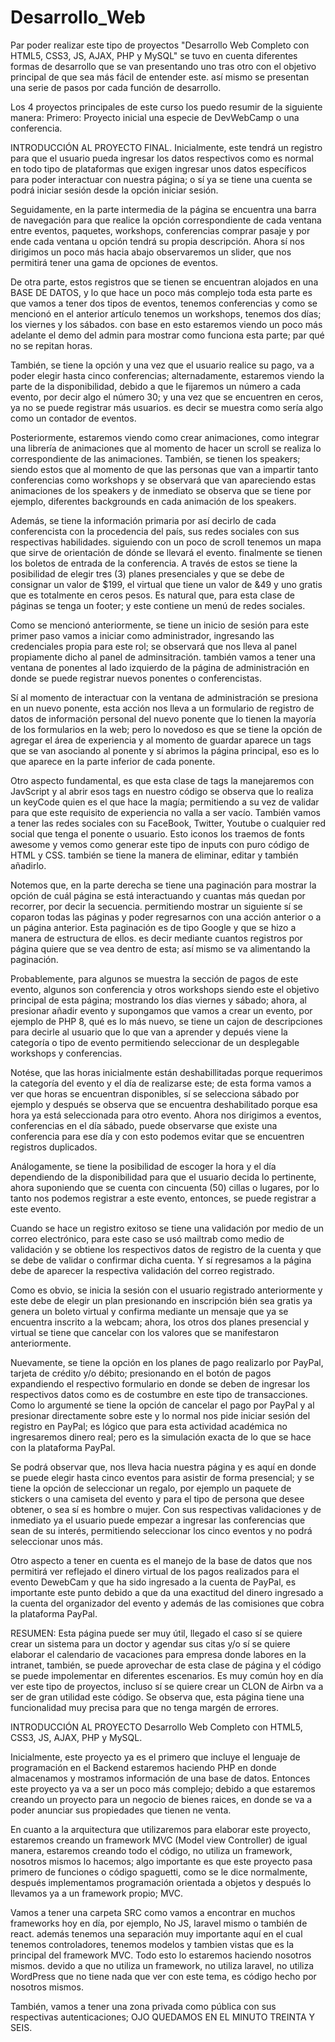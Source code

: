 # Desarrollo_Web

Par poder realizar este tipo de proyectos "Desarrollo Web Completo con HTML5, CSS3, JS, AJAX, PHP y MySQL" se tuvo en cuenta diferentes formas de desarrollo que se van presentando uno
tras otro con el objetivo principal de que sea más fácil de entender este. así mismo se presentan una serie de pasos por
cada función de desarrollo.

Los 4 proyectos principales de este curso los puedo resumir de la siguiente manera:
Primero: Proyecto inicial una especie de DevWebCamp o una conferencia.

INTRODUCCIÓN AL PROYECTO FINAL.
Inicialmente, este tendrá un registro para que el usuario pueda ingresar los datos respectivos como es normal en todo tipo de plataformas que exigen ingresar unos datos específicos para poder interactuar con nuestra página; o sí ya se tiene una cuenta se podrá iniciar sesión desde la opción iniciar sesión.

Seguidamente, en la parte intermedia de la página se encuentra una barra de navegación para que realice la opción correspondiente de cada ventana entre eventos, paquetes, workshops, conferencias comprar pasaje y por ende cada ventana u opción tendrá su propia descripción. Ahora sí nos dirigimos un poco más hacia abajo observaremos un slider, que nos permitirá tener una gama de opciones de eventos.

De otra parte, estos registros que se tienen se encuentran alojados en una BASE DE DATOS, y lo que hace un poco más complejo toda esta parte es que vamos a tener dos tipos de eventos, tenemos conferencias y como se mencionó en el anterior artículo tenemos un workshops, tenemos dos días; los viernes y los sábados. con base en esto estaremos viendo un poco más adelante el demo del admin para mostrar como funciona esta parte; par qué no se repitan horas.

También, se tiene la opción y una vez que el usuario realice su pago, va a poder elegir hasta cinco conferencias; alternadamente, estaremos viendo la parte de la disponibilidad, debido a que le fijaremos un número a cada evento, por decir algo el número 30; y una vez que se encuentren en ceros, ya no se puede registrar más usuarios. es decir se muestra como sería algo como un contador de eventos.

Posteriormente, estaremos viendo como crear animaciones, como integrar una librería de animaciones que al momento de hacer un scroll se realiza lo correspondiente de las animaciones. También, se tienen los speakers; siendo estos que al momento de que las personas que van a impartir tanto conferencias como workshops y se observará que van apareciendo estas animaciones de los speakers y de inmediato se observa que se tiene por ejemplo, diferentes backgrounds en cada animación de los speakers.

Además, se tiene la información primaria por así decirlo de cada conferencista con la procedencia del país, sus redes sociales con sus respectivas habilidades. siguiendo con un poco de scroll tenemos un mapa que sirve de orientación de dónde se llevará el evento. finalmente se tienen los boletos de entrada de la conferencia. A través de estos se tiene la posibilidad de elegir tres (3) planes presenciales y que se debe de consignar un valor de $199, el virtual que tiene un valor de &49 y uno gratis que es totalmente en ceros pesos. Es natural que, para esta clase de páginas se tenga un footer; y este contiene un menú de redes sociales.

Como se mencionó anteriormente, se tiene un inicio de sesión para este primer paso vamos a iniciar como administrador, ingresando las credenciales propia para este rol; se observará que nos lleva al panel propiamente dicho al panel de adminsitración. también vamos a tener una ventana de ponentes al lado izquierdo de la página de administración en donde se puede registrar nuevos ponentes o conferencistas.

Sí al momento de interactuar con la ventana de administración se presiona en un nuevo ponente, esta acción nos lleva a un formulario de registro de datos de información personal del nuevo ponente que lo tienen la mayoría de los formularios en la web; pero lo novedoso es que se tiene la opción de agregar el área de experiencia y al momento de guardar aparece un tags que se van asociando al ponente y sí abrimos la página principal, eso es lo que aparece en la parte inferior de cada ponente.

Otro aspecto fundamental, es que esta clase de tags la manejaremos con JavScript y al abrir esos tags en nuestro código se observa que lo realiza un keyCode quien es el que hace la magía; permitiendo a su vez de validar para que este requisito de experiencia no valla a ser vacío. También vamos a tener las redes sociales con su FaceBook, Twitter, Youtube o cualquier red social que tenga el ponente o usuario. Esto iconos los traemos de fonts awesome y vemos como generar este tipo de inputs con puro código de HTML y CSS. también se tiene la manera de eliminar, editar y también añadirlo.

Notemos que, en la parte derecha se tiene una paginación para mostrar la opción de cuál página se está interactuando y cuantas más quedan por recorrer, por decir la secuencia. permitiendo mostrar un siguiente sí se coparon todas las páginas y poder regresarnos con una acción anterior o a un página anterior. Esta paginación es de tipo Google y que se hizo a manera de estructura de ellos. es decir mediante cuantos registros por página quiere que se vea dentro de esta; así mismo se va alimentando la paginación.

Probablemente, para algunos se muestra la sección de pagos de este evento, algunos son conferencia y otros workshops siendo este el objetivo principal de esta página; mostrando los días viernes y sábado; ahora, al presionar añadir evento y supongamos que vamos a crear un evento, por ejemplo de PHP 8, qué es lo más nuevo, se tiene un cajon de descripciones para decirle al usuario que lo que van a aprender y depués viene la categoría o tipo de evento permitiendo seleccionar de un desplegable workshops y conferencias.

Notése, que las horas inicialmente están deshabillitadas porque requerimos la categoría del evento y el día de realizarse este; de esta forma vamos a ver que horas se encuentran disponibles, sí se selecciona sábado por ejemplo y después se observa que se encuentra deshabilitado porque esa hora ya está seleccionada para otro evento. Ahora nos dirigimos a eventos, conferencias en el día sábado, puede observarse que existe una conferencia para ese día y con esto podemos evitar que se encuentren registros duplicados.

Análogamente, se tiene la posibilidad de escoger la hora y el día dependiendo de la disponibilidad para que el usuario decida lo pertinente, ahora suponiendo que se cuenta con cincuenta (50) cillas o lugares, por lo tanto nos podemos registrar a este evento, entonces, se puede registrar a este evento.

Cuando se hace un registro exitoso se tiene una validación por medio de un correo electrónico, para este caso se usó mailtrab como medio de validación y se obtiene los respectivos datos de registro de la cuenta y que se debe de validar o confirmar dicha cuenta. Y sí regresamos a la página debe de aparecer la respectiva validación del correo registrado.

Como es obvio, se inicia la sesión con el usuario registrado anteriormente y este debe de elegir un plan presionando en inscripción bién sea gratis ya genera un boleto virtual y confirma mediante un mensaje que ya se encuentra inscrito a la webcam; ahora, los otros dos planes presencial y virtual se tiene que cancelar con los valores que se manifestaron anteriormente.

Nuevamente, se tiene la opción en los planes de pago realizarlo por PayPal, tarjeta de crédito y/o débito; presionando en el botón de pagos expandiendo el respectivo formulario en donde se deben de ingresar los respectivos datos como es de costumbre en este tipo de transacciones. Como lo argumenté se tiene la opción de cancelar el pago por PayPal y al presionar directamente sobre este y lo normal nos pide iniciar sesión del registro en PayPal; es lógico que para esta actividad académica no ingresaremos dinero real; pero es la simulación exacta de lo que se hace con la plataforma PayPal.

Se podrá observar que, nos lleva hacia nuestra página y es aquí en donde se puede elegir hasta cinco eventos para asistir de forma presencial; y se tiene la opción de seleccionar un regalo, por ejemplo un paquete de stickers o una camiseta del evento y para el tipo de persona que desee obtener, o sea sí es hombre o mujer. Con sus respectivas validaciones y de inmediato ya el usuario puede empezar a ingresar las conferencias que sean de su interés, permitiendo seleccionar los cinco eventos y no podrá seleccionar unos más.

Otro aspecto a tener en cuenta es el manejo de la base de datos que nos permitirá ver reflejado el dinero virtual de los pagos realizados para el evento DewebCam y que ha sido ingresado a la cuenta de PayPal, es importante este punto debido a que da una exactitud del dinero ingresado a la cuenta del organizador del evento y además de las comisiones que cobra la plataforma PayPal.

RESUMEN:
Esta página puede ser muy útil, llegado el caso sí se quiere crear un sistema para un doctor y agendar sus citas y/o sí se quiere elaborar el calendario de vacaciones para empresa donde labores en la intranet, también, se puede aprovechar de esta clase de página y el código se puede impolementar en diferentes escenarios. Es muy común hoy en día ver este tipo de proyectos, incluso sí se quiere crear un CLON de Airbn va a ser de gran utilidad este código. Se observa que, esta página tiene una funcionalidad muy precisa para que no tenga margén de errores.

INTRODUCCIÓN AL PROYECTO Desarrollo Web Completo con HTML5, CSS3, JS, AJAX, PHP y MySQL.

Inicialmente, este proyecto ya es el primero que incluye el lenguaje de programación en el Backend estaremos haciendo PHP en donde almacenamos y mostramos información de una base de datos. Entonces este proyecto ya va a ser un poco más complejo; debido a que estaremos creando un proyecto para un negocio de bienes raices, en donde se va a poder anunciar sus propiedades que tienen ne venta.

En cuanto a la arquitectura que utilizaremos para elaborar este proyecto, estaremos creando un framework MVC (Model view Controller) de igual manera, estaremos creando todo el código, no utiliza un framework, nosotros mismos lo hacemos; algo importante es que este proyecto pasa primero de funciones o código spaguetti, como se le dice normalmente, después implementamos programación orientada a objetos y después lo llevamos ya a un framework propio; MVC.

Vamos a tener una carpeta SRC como vamos a encontrar en muchos frameworks hoy en día, por ejemplo, No JS, laravel mismo o también de react. además tenemos una separación muy importante aquí en el cual tenemos controladores, tenemos modelos y tambien vistas que es la principal del framework MVC. Todo esto lo estaremos haciendo nosotros mismos. devido a que no utiliza un framework, no utiliza laravel, no utiliza WordPress que no tiene nada que ver con este tema, es código hecho por nosotros mismos.

También, vamos a tener una zona privada como pública con sus respectivas autenticaciones; OJO QUEDAMOS EN EL MINUTO TREINTA Y SEIS.
